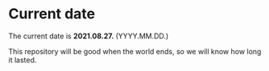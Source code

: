 # Current date

The current date is **2021.08.27.** (YYYY.MM.DD.)

This repository will be good when the world ends, so we will know how long it lasted.